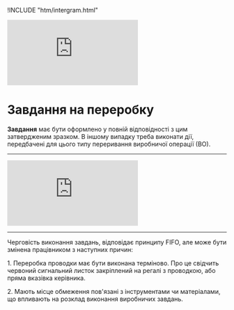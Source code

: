 !INCLUDE "htm/intergram.html"

![](https://chart.googleapis.com/chart?chs=180x180&amp;cht=qr&amp;chl=https://rep-a.treba.ml/Завдання-на-переробку.html)

# Завдання на переробку

**Завдання** має бути оформлено у повній відповідності з цим затвердженим зразком. В іншому випадку треба виконати дії, передбачені для цього типу переривання виробничої операції (ВО).



----


![](https://4to.treba.ml/i.php?/upload/2020/12/26/20201226164118-632fb108-xl.jpg)




----


  Черговість виконання завдань, відповідає принципу FIFO, але може бути змінена працівником з наступних причин:
  
  1\. Переробка проводки має бути виконана терміново. Про це свідчить червоний сигнальний листок закріплений на регалі з проводкою, або пряма вказівка керівника.
  
  2\. Мають місце обмеження пов'язані з інструментами чи матеріалами, що впливають на розклад виконання виробничих завдань.

